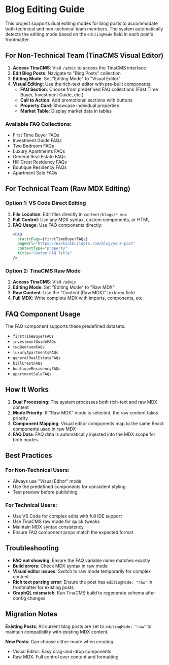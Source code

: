 # Blog Editing Guide

This project supports dual editing modes for blog posts to accommodate both technical and non-technical team members. The system automatically detects the editing mode based on the `editingMode` field in each post's frontmatter.

## For Non-Technical Team (TinaCMS Visual Editor)

1. **Access TinaCMS**: Visit `/admin` to access the TinaCMS interface
2. **Edit Blog Posts**: Navigate to "Blog Posts" collection
3. **Editing Mode**: Set "Editing Mode" to "Visual Editor"
4. **Visual Editing**: Use the rich-text editor with pre-built components:
   - **FAQ Section**: Choose from predefined FAQ collections (First Time Buyer, Investment Guide, etc.)
   - **Call to Action**: Add promotional sections with buttons
   - **Property Card**: Showcase individual properties
   - **Market Table**: Display market data in tables

### Available FAQ Collections:
- First Time Buyer FAQs
- Investment Guide FAQs  
- Two Bedroom FAQs
- Luxury Apartments FAQs
- General Real Estate FAQs
- Hill Crest Residency FAQs
- Boutique Residency FAQs
- Apartment Sale FAQs

## For Technical Team (Raw MDX Editing)

### Option 1: VS Code Direct Editing
1. **File Location**: Edit files directly in `content/blogs/*.mdx`
2. **Full Control**: Use any MDX syntax, custom components, or HTML
3. **FAQ Usage**: Use FAQ components directly:
   ```jsx
   <FAQ 
     staticFaqs={firstTimeBuyerFAQs}
     pageUrl="https://narkinsbuilders.com/blog/your-post"
     contextType="property"
     title="Custom FAQ Title"
   />
   ```

### Option 2: TinaCMS Raw Mode
1. **Access TinaCMS**: Visit `/admin`
2. **Editing Mode**: Set "Editing Mode" to "Raw MDX"
3. **Raw Content**: Use the "Content (Raw MDX)" textarea field
4. **Full MDX**: Write complete MDX with imports, components, etc.

## FAQ Component Usage

The FAQ component supports these predefined datasets:
- `firstTimeBuyerFAQs`
- `investmentGuideFAQs`
- `twoBedroomFAQs`
- `luxuryApartmentsFAQs`
- `generalRealEstateFAQs`
- `hillCrestFAQs`
- `boutiqueResidencyFAQs`
- `apartmentSaleFAQs`

## How It Works

1. **Dual Processing**: The system processes both rich-text and raw MDX content
2. **Mode Priority**: If "Raw MDX" mode is selected, the raw content takes priority
3. **Component Mapping**: Visual editor components map to the same React components used in raw MDX
4. **FAQ Data**: FAQ data is automatically injected into the MDX scope for both modes

## Best Practices

### For Non-Technical Users:
- Always use "Visual Editor" mode
- Use the predefined components for consistent styling
- Test preview before publishing

### For Technical Users:
- Use VS Code for complex edits with full IDE support
- Use TinaCMS raw mode for quick tweaks
- Maintain MDX syntax consistency
- Ensure FAQ component props match the expected format

## Troubleshooting

- **FAQ not showing**: Ensure the FAQ variable name matches exactly
- **Build errors**: Check MDX syntax in raw mode
- **Visual editor issues**: Switch to raw mode temporarily for complex content
- **Rich text parsing error**: Ensure the post has `editingMode: "raw"` in frontmatter for existing posts
- **GraphQL mismatch**: Run TinaCMS build to regenerate schema after config changes

## Migration Notes

**Existing Posts**: All current blog posts are set to `editingMode: "raw"` to maintain compatibility with existing MDX content.

**New Posts**: Can choose either mode when creating:
- Visual Editor: Easy drag-and-drop components
- Raw MDX: Full control over content and formatting